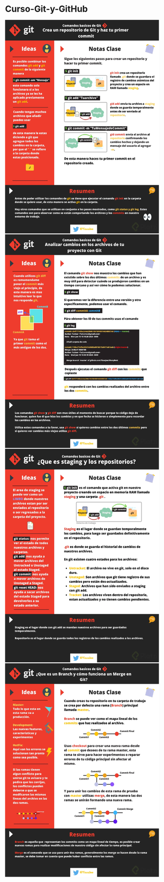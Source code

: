 # Curso-Git-y-GitHub
<img height="700" src="/images/01 Crea un repositorio en Git y haz tu primer commit.webp"/>
<img height="700" src="/images/02 Analizar cambios en los archivos de tu proyecto con Git.webp"/>
<img height="700" src="/images/03 Staging y Repositorio.webp"/>
<img height="700" src="/images/04 Ques es un branch y como funciona un merge en git.webp"/>
